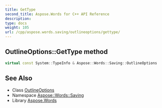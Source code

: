 ```yaml
---
title: GetType
second_title: Aspose.Words for C++ API Reference
description: 
type: docs
weight: 105
url: /cpp/aspose.words.saving/outlineoptions/gettype/
---
```

## OutlineOptions::GetType method




```cpp
virtual const System::TypeInfo & Aspose::Words::Saving::OutlineOptions::GetType() const override
```

## See Also

* Class [OutlineOptions](../)
* Namespace [Aspose::Words::Saving](../../)
* Library [Aspose.Words](../../../)

